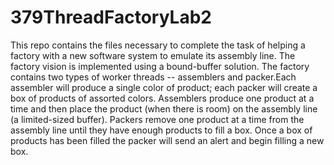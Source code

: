 # 379ThreadFactoryLab2
This repo contains the files necessary to complete the task of helping a factory with a new software system to emulate its assembly line. The factory vision is implemented using a bound-buffer solution. The factory contains two types of worker threads -- assemblers and packer.Each assembler will produce a single color of product; each packer will create a box of products of assorted colors. Assemblers produce one product at a time and then place the product (when there is room) on the assembly line (a limited-sized buffer). Packers remove one product at a time from the assembly line until they have enough products to fill a box. Once a box of products has been filled the packer will send an alert and begin filling a new box.
